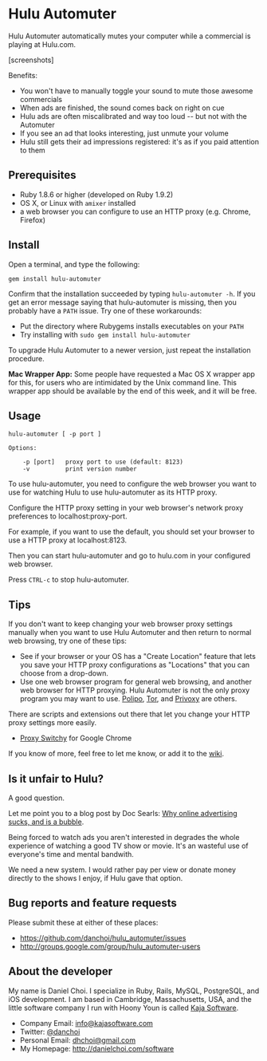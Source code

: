 # Hulu Automuter


Hulu Automuter automatically mutes your computer while a commercial is playing
at Hulu.com.

[screenshots]

Benefits:

* You won't have to manually toggle your sound to mute those awesome commercials
* When ads are finished, the sound comes back on right on cue 
* Hulu ads are often miscalibrated and way too loud -- but not with the Automuter
* If you see an ad that looks interesting, just unmute your volume
* Hulu still gets their ad impressions registered: it's as if you paid attention to them


## Prerequisites

* Ruby 1.8.6 or higher (developed on Ruby 1.9.2)
* OS X, or Linux with `amixer` installed
* a web browser you can configure to use an HTTP proxy (e.g. Chrome, Firefox)


## Install

Open a terminal, and type the following:

    gem install hulu-automuter

Confirm that the installation succeeded by typing `hulu-automuter -h`.  If you
get an error message saying that hulu-automuter is missing, then you probably
have a `PATH` issue. Try one of these workarounds:

* Put the directory where Rubygems installs executables on your `PATH`
* Try installing with `sudo gem install hulu-automuter`

To upgrade Hulu Automuter to a newer version, just repeat the installation procedure.

**Mac Wrapper App:** Some people have requested a Mac OS X wrapper app for
this, for users who are intimidated by the Unix command line. This wrapper app
should be available by the end of this week, and it will be free.

## Usage

    hulu-automuter [ -p port ]

    Options:

        -p [port]   proxy port to use (default: 8123)
        -v          print version number

To use hulu-automuter, you need to configure the web browser you want to use
for watching Hulu to use hulu-automuter as its HTTP proxy.

Configure the HTTP proxy setting in your web browser's network proxy preferences
to localhost:proxy-port.

For example, if you want to use the default, you should set your browser to use
a HTTP proxy at localhost:8123.

Then you can start hulu-automuter and go to hulu.com in your configured web
browser.

Press `CTRL-c` to stop hulu-automuter.


## Tips

If you don't want to keep changing your web browser proxy settings manually
when you want to use Hulu Automuter and then return to normal web
browsing, try one of these tips:

* See if your browser or your OS has a "Create Location" feature that lets you
  save your HTTP proxy configurations as "Locations" that you can choose from a drop-down.
* Use one web browser program for general web browsing, and another web browser 
  for HTTP proxying.  Hulu Automuter is not the only proxy program you may want
  to use.  [Polipo][polipo], [Tor][tor], and [Privoxy][privoxy] are others.

[tor]: https://www.torproject.org/
[polipo]: http://www.pps.jussieu.fr/~jch/software/polipo/
[privoxy]: http://www.privoxy.org/

There are scripts and extensions out there that let you change your HTTP proxy
settings more easily.

* [Proxy Switchy][switchy] for Google Chrome

[switchy]: https://chrome.google.com/webstore/detail/caehdcpeofiiigpdhbabniblemipncjj

If you know of more, feel free to let me know, or add it to the
[wiki](https://github.com/danchoi/hulu_automuter/wiki).


## Is it unfair to Hulu?

A good question. 

Let me point you to a blog post by Doc Searls: 
[Why online advertising sucks, and is a bubble](http://blogs.law.harvard.edu/doc/2008/10/21/why-online-advertising-sucks-and-is-a-bubble/).

Being forced to watch ads you aren't interested in degrades the whole
experience of watching a good TV show or movie.  It's an wasteful use
of everyone's time and mental bandwith.

We need a new system.  I would rather pay per view or donate money directly to
the shows I enjoy, if Hulu gave that option.  


## Bug reports and feature requests

Please submit these at either of these places:

* <https://github.com/danchoi/hulu_automuter/issues>
* <http://groups.google.com/group/hulu_automuter-users>


## About the developer

My name is Daniel Choi. I specialize in Ruby, Rails, MySQL, PostgreSQL, and iOS
development. I am based in Cambridge, Massachusetts, USA, and the little
software company I run with Hoony Youn is called [Kaja Software](http://kajasoftware.com). 

* Company Email: info@kajasoftware.com
* Twitter: [@danchoi][twitter] 
* Personal Email: dhchoi@gmail.com  
* My Homepage: <http://danielchoi.com/software>

[twitter]:http://twitter.com/#!/danchoi


